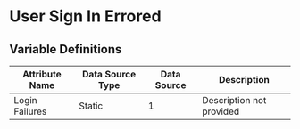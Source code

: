 # User Sign In Errored

### 

## Variable Definitions

| Attribute Name|Data Source Type|Data Source|Description|
| --- | --- | --- | --- |
|Login Failures|Static|1|Description not provided|



